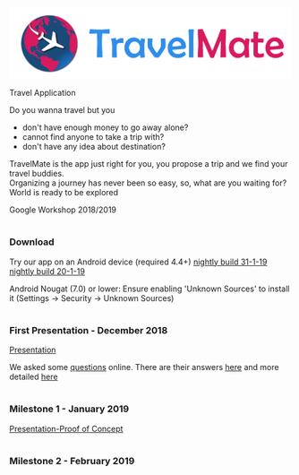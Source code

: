![alt text](https://github.com/Bo0tStr4p/TravelMate/blob/master/Logo/logo.png)

Travel Application

Do you wanna travel but you 
- don't have enough money to go away alone?
- cannot find anyone to take a trip with?
- don't have any idea about destination?

TravelMate is the app just right for you, you propose a trip and we find your travel buddies.  
Organizing a journey has never been so easy, so, what are you waiting for? World is ready to be explored

Google Workshop 2018/2019
#
### Download

Try our app on an Android device (required 4.4+)
[nightly build 31-1-19](https://ufile.io/9psmi)
[nightly build 20-1-19](https://ufile.io/ucfd9)

Android Nougat (7.0) or lower: Ensure enabling 'Unknown Sources' to install it (Settings -> Security -> Unknown Sources)

#
### First Presentation - December 2018

[Presentation](https://drive.google.com/open?id=1UHNNODF-Y_rYOl4WYEt9Oyyozr4RMVMK3-D2caoFovk)

We asked some [questions](https://docs.google.com/forms/d/12SJLFvOuqYqkm8Sa0f7khN3Dbr0Fd_Lbr7N4usXacR4/edit) online. There are their answers [here](https://drive.google.com/open?id=1VIWYZW6EjvkthMA22XVCKrNiC7RAtoaY) and more detailed [here](https://docs.google.com/spreadsheets/d/1Mj46nVhd1yihtB_okm_Ev94nAZ465J9QAuHAcH_y2KM/edit#gid=2085859047) 

#
### Milestone 1 - January 2019

[Presentation-Proof of Concept](https://docs.google.com/presentation/d/1V3NEngYWi-IVNm8uyA-6jAlhKxV82ZXCWahTvfVvlZM/edit?usp=sharing)

#

### Milestone 2 -  February 2019

#
